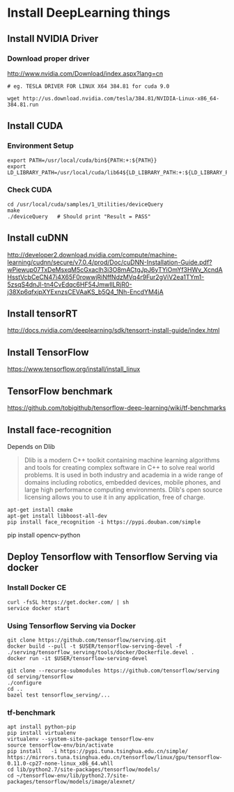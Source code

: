 # Install DeepLearning things 

## Install NVIDIA Driver
### Download proper driver
http://www.nvidia.com/Download/index.aspx?lang=cn

``` 
# eg. TESLA DRIVER FOR LINUX X64 384.81 for cuda 9.0 

wget http://us.download.nvidia.com/tesla/384.81/NVIDIA-Linux-x86_64-384.81.run
```

## Install CUDA

### Environment Setup
```
export PATH=/usr/local/cuda/bin${PATH:+:${PATH}}
export LD_LIBRARY_PATH=/usr/local/cuda/lib64${LD_LIBRARY_PATH:+:${LD_LIBRARY_PATH}}
```

### Check CUDA
```
cd /usr/local/cuda/samples/1_Utilities/deviceQuery
make
./deviceQuery   # Should print "Result = PASS"
```




## Install cuDNN
http://developer2.download.nvidia.com/compute/machine-learning/cudnn/secure/v7.0.4/prod/Doc/cuDNN-Installation-Guide.pdf?wPiewup07TxDeMsxqM5cGxaclh3i3O8mACtgJpJ6yTYiOmYf3HWv_XcndAHsstVcbCeCN47i4X65F0rowwjRiNffNdzMVq4r9Fur2gViV2ea1TYm1-5zsqS4dnJl-tn4CvEdqc6HF54JmwIlLRjR0-j38Xp6qfxjpXYExnzsCEVAaKS_b5Q4_1Nh-EncdYM4jA

## Install tensorRT
http://docs.nvidia.com/deeplearning/sdk/tensorrt-install-guide/index.html

## Install TensorFlow
https://www.tensorflow.org/install/install_linux



## TensorFlow benchmark
https://github.com/tobigithub/tensorflow-deep-learning/wiki/tf-benchmarks


## Install face-recognition

Depends on Dlib
> Dlib is a modern C++ toolkit containing machine learning algorithms and tools for creating complex software in C++ to solve real world problems. It is used in both industry and academia in a wide range of domains including robotics, embedded devices, mobile phones, and large high performance computing environments. Dlib's open source licensing allows you to use it in any application, free of charge.


```
apt-get install cmake
apt-get install libboost-all-dev
pip install face_recognition -i https://pypi.douban.com/simple
```


pip install opencv-python



## Deploy Tensorflow with Tensorflow Serving via docker  
### Install Docker CE

```
curl -fsSL https://get.docker.com/ | sh
service docker start

```

### Using Tensorflow Serving via Docker
```
git clone https://github.com/tensorflow/serving.git
docker build --pull -t $USER/tensorflow-serving-devel -f ./serving/tensorflow_serving/tools/docker/Dockerfile.devel .
docker run -it $USER/tensorflow-serving-devel

git clone --recurse-submodules https://github.com/tensorflow/serving
cd serving/tensorflow
./configure
cd ..
bazel test tensorflow_serving/...

```


### tf-benchmark
```
apt install python-pip
pip install virtualenv 
virtualenv --system-site-package tensorflow-env
source tensorflow-env/bin/activate
pip install   -i https://pypi.tuna.tsinghua.edu.cn/simple/   https://mirrors.tuna.tsinghua.edu.cn/tensorflow/linux/gpu/tensorflow-0.11.0-cp27-none-linux_x86_64.whll
cd lib/python2.7/site-packages/tensorflow/models/
cd ~/tensorflow-env/lib/python2.7/site-packages/tensorflow/models/image/alexnet/
```




